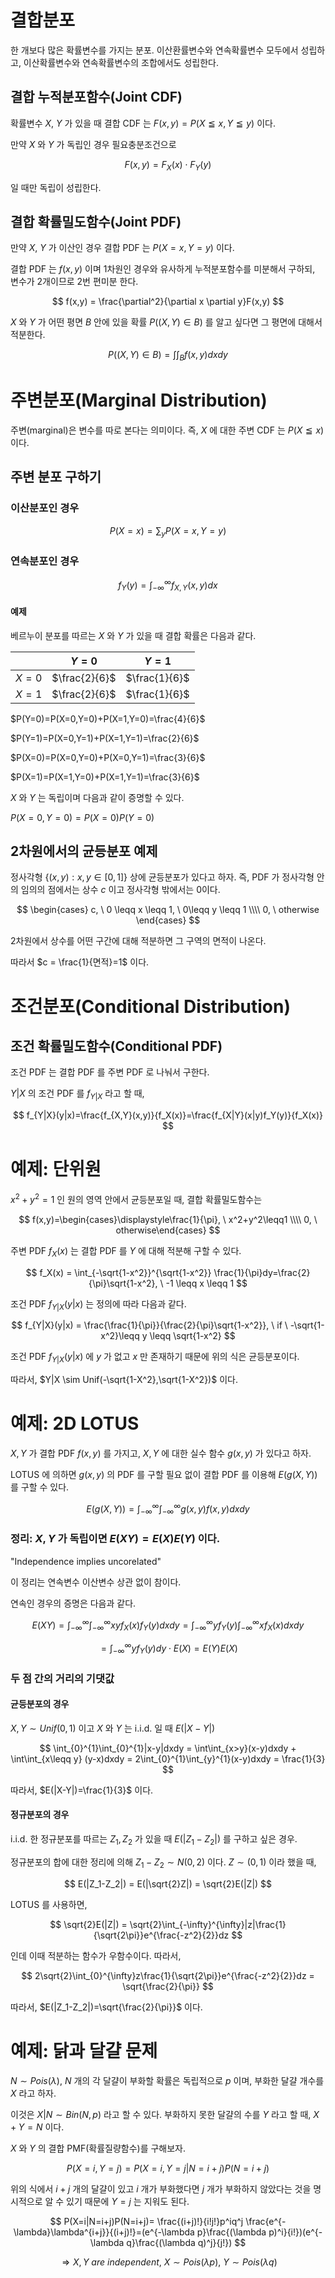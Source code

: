 # 결합분포

한 개보다 많은 확률변수를 가지는 분포.
이산환률변수와 연속확률변수 모두에서 성립하고, 이산확률변수와 연속확률변수의 조합에서도 성립한다.

## 결합 누적분포함수(Joint CDF)

확률변수 $X$, $Y$ 가 있을 때 결합 CDF 는 $F(x,y)=P(X \leqq x, Y \leqq y)$ 이다.

만약 $X$ 와 $Y$ 가 독립인 경우 필요충분조건으로

$$
F(x,y) = F_X(x) \cdot F_Y(y)
$$

일 때만 독립이 성립한다.

## 결합 확률밀도함수(Joint PDF)

만약 $X$, $Y$ 가 이산인 경우 결합 PDF 는 $P(X=x,Y=y)$ 이다.

결합 PDF 는 $f(x,y)$ 이며 1차원인 경우와 유사하게 누적분포함수를 미분해서 구하되, 변수가 2개이므로 2번 편미분 한다.

$$
f(x,y) = \frac{\partial^2}{\partial x \partial y}F(x,y)
$$

$X$ 와 $Y$ 가 어떤 평면 $B$ 안에 있을 확률 $P((X,Y)\in B)$ 를 알고 싶다면 그 평면에 대해서 적분한다.

$$
P((X,Y)\in B) = \int\int_{B} f(x,y)dxdy
$$


# 주변분포(Marginal Distribution)

주변(marginal)은 변수를 따로 본다는 의미이다. 즉, $X$ 에 대한 주변 CDF 는 $P(X \leqq x)$ 이다.

## 주변 분포 구하기

### 이산분포인 경우

$$
P(X=x)=\sum_{y}P(X=x,Y=y)
$$

### 연속분포인 경우

$$
f_Y(y) = \int_{-\infty}^{\infty}f_{X,Y}(x,y)dx
$$

#### 예제

베르누이 분포를 따르는 $X$ 와 $Y$ 가 있을 때 결합 확률은 다음과 같다.

| |$Y=0$|$Y=1$|
|---|:---:|:---:|
|$X=0$|$\frac{2}{6}$|$\frac{1}{6}$|
|$X=1$|$\frac{2}{6}$|$\frac{1}{6}$|

$P(Y=0)=P(X=0,Y=0)+P(X=1,Y=0)=\frac{4}{6}$

$P(Y=1)=P(X=0,Y=1)+P(X=1,Y=1)=\frac{2}{6}$

$P(X=0)=P(X=0,Y=0)+P(X=0,Y=1)=\frac{3}{6}$

$P(X=1)=P(X=1,Y=0)+P(X=1,Y=1)=\frac{3}{6}$

$X$ 와 $Y$ 는 독립이며 다음과 같이 증명할 수 있다.

$P(X=0,Y=0)=P(X=0)P(Y=0)$


## 2차원에서의 균등분포 예제

정사각형 $\{(x,y): x,y \in [0,1]\}$ 상에 균등분포가 있다고 하자. 즉, PDF 가 정사각형 안의 임의의 점에서는 상수 $c$ 이고 정사각형 밖에서는 0이다. 

$$
\begin{cases}
c, \ 0 \leqq x \leqq 1, \ 0\leqq y \leqq 1 \\\\
0, \ otherwise
\end{cases}
$$

2차원에서 상수를 어떤 구간에 대해 적분하면 그 구역의 면적이 나온다. 

따라서 $c = \frac{1}{면적}=1$ 이다.

# 조건분포(Conditional Distribution)

## 조건 확률밀도함수(Conditional PDF)

조건 PDF 는 결합 PDF 를 주변 PDF 로 나눠서 구한다. 

$Y|X$ 의 조건 PDF 를 $f_{Y|X}$ 라고 할 때,

$$
f_{Y|X}(y|x)=\frac{f_{X,Y}(x,y)}{f_X(x)}=\frac{f_{X|Y}(x|y)f_Y(y)}{f_X(x)}
$$

# 예제: 단위원

$x^2+y^2=1$ 인 원의 영역 안에서 균등분포일 때, 결합 확률밀도함수는

$$
f(x,y)=\begin{cases}\displaystyle\frac{1}{\pi}, \ x^2+y^2\leqq1 \\\\ 0, \ otherwise\end{cases}
$$

주변 PDF $f_X(x)$ 는 결합 PDF 를 $Y$ 에 대해 적분해 구할 수 있다. 

$$
f_X(x) = \int_{-\sqrt{1-x^2}}^{\sqrt{1-x^2}} \frac{1}{\pi}dy=\frac{2}{\pi}\sqrt{1-x^2}, \ -1 \leqq x \leqq 1
$$

조건 PDF $f_{Y|X}(y|x)$ 는 정의에 따라 다음과 같다.

$$
f_{Y|X}(y|x) = \frac{\frac{1}{\pi}}{\frac{2}{\pi}\sqrt{1-x^2}}, \ if \ -\sqrt{1-x^2}\leqq y \leqq \sqrt{1-x^2}
$$

조건 PDF $f_{Y|X}(y|x)$ 에 $y$ 가 없고 $x$ 만 존재하기 때문에 위의 식은 균등분포이다. 

따라서, $Y|X \sim Unif(-\sqrt{1-X^2},\sqrt{1-X^2})$ 이다.

# 예제: 2D LOTUS

$X, Y$ 가 결합 PDF $f(x,y)$ 를 가지고, $X,Y$ 에 대한 실수 함수 $g(x,y)$ 가 있다고 하자.

LOTUS 에 의하면 $g(x,y)$ 의 PDF 를 구할 필요 없이 결합 PDF 를 이용해 $E(g(X,Y))$ 를 구할 수 있다.

$$
E(g(X,Y)) = \int_{-\infty}^{\infty}\int_{-\infty}^{\infty}g(x,y)f(x,y)dxdy
$$

### 정리: $X,Y$ 가 독립이면 $E(XY)=E(X)E(Y)$ 이다.

"Independence implies uncorelated"

이 정리는 연속변수 이산변수 상관 없이 참이다.

연속인 경우의 증명은 다음과 같다.

$$
E(XY) = \int_{-\infty}^{\infty}\int_{-\infty}^{\infty}xyf_X(x)f_Y(y)dxdy=\int_{-\infty}^{\infty}yf_Y(y)\int_{-\infty}^{\infty}xf_X(x)dxdy
$$

$$
=\int_{-\infty}^{\infty}yf_Y(y)dy \cdot E(X) = E(Y)E(X)
$$

### 두 점 간의 거리의 기댓값

#### 균등분포의 경우

$X, Y \sim Unif(0,1)$ 이고 $X$ 와 $Y$ 는 i.i.d. 일 때 $E(|X-Y|)$

$$
\int_{0}^{1}\int_{0}^{1}|x-y|dxdy = \int\int_{x>y}(x-y)dxdy + \int\int_{x\leqq y} (y-x)dxdy = 2\int_{0}^{1}\int_{y}^{1}(x-y)dxdy = \frac{1}{3}
$$

따라서, $E(|X-Y|)=\frac{1}{3}$ 이다.

#### 정규분포의 경우

i.i.d. 한 정규분포를 따르는 $Z_1,Z_2$ 가 있을 때 $E(|Z_1-Z_2|)$ 를 구하고 싶은 경우.

정규분포의 합에 대한 정리에 의해 $Z_1-Z_2 \sim N(0,2)$ 이다. $Z \sim (0,1)$ 이라 했을 때,

$$
E(|Z_1-Z_2|) = E(|\sqrt{2}Z|) = \sqrt{2}E(|Z|)
$$

LOTUS 를 사용하면,

$$
\sqrt{2}E(|Z|) = \sqrt{2}\int_{-\infty}^{\infty}|z|\frac{1}{\sqrt{2\pi}}e^{\frac{-z^2}{2}}dz
$$

인데 이때 적분하는 함수가 우함수이다. 따라서,

$$
2\sqrt{2}\int_{0}^{\infty}z\frac{1}{\sqrt{2\pi}}e^{\frac{-z^2}{2}}dz = \sqrt{\frac{2}{\pi}}
$$

따라서, $E(|Z_1-Z_2|)=\sqrt{\frac{2}{\pi}}$ 이다.

# 예제: 닭과 달걀 문제

$N \sim Pois(\lambda)$, $N$ 개의 각 달걀이 부화할 확률은 독립적으로 $p$ 이며, 부화한 달걀 개수를 $X$ 라고 하자.

이것은 $X|N \sim Bin(N,p)$ 라고 할 수 있다. 부화하지 못한 달걀의 수를 $Y$ 라고 할 때, $X+Y=N$ 이다.

$X$ 와 $Y$ 의 결합 PMF(확률질량함수)를 구해보자.

$$
P(X=i,Y=j)=P(X=i,Y=j|N=i+j)P(N=i+j)
$$

위의 식에서 $i+j$ 개의 달걀이 있고 $i$ 개가 부화했다면 $j$ 개가 부화하지 않았다는 것을 명시적으로 알 수 있기 때문에 $Y=j$ 는 지워도 된다.

$$
P(X=i|N=i+j)P(N=i+j)= \frac{(i+j)!}{i!j!}p^iq^j \frac{e^{-\lambda}\lambda^{i+j}}{(i+j)!}=(e^{-\lambda p}\frac{(\lambda p)^i}{i!})(e^{-\lambda q}\frac{(\lambda q)^j}{j!})
$$

$$
\Rightarrow X,Y \ are \ independent, \ X \sim Pois(\lambda p), \ Y \sim Pois(\lambda q)
$$

